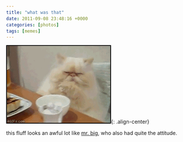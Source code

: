 ```yaml
---
title: "what was that"
date: 2011-09-08 23:48:16 +0000
categories: [photos]
tags: [memes]
---
```

![image-center](/assets/img/whatwasthat.gif){: .align-center}

this fluff looks an awful lot like [mr. big](/photos/2010/03/13/mr.-big.html), who also had quite the attitude.